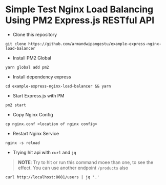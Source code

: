 # Simple Test Nginx Load Balancing Using PM2 Express.js RESTful API

- Clone this repository

```shell
git clone https://github.com/armandwipangestu/example-express-nginx-load-balancer
```

- Install PM2 Global

```shell
yarn global add pm2
```

- Install dependency express

```shell
cd example-express-nginx-load-balancer && yarn
```

- Start Express.js with PM

```shell
pm2 start
```

- Copy Nginx Config

```shell
cp nginx.conf <location of nginx config>
```

- Restart Nginx Service

```shell
nginx -s reload
```

- Trying hit api with `curl` and `jq`

> **NOTE**: Try to hit or run this command moee than one, to see the effect.
> You can use another endpoint `/products` also

```shell
curl http://localhost:8081/users | jq '.'
```
